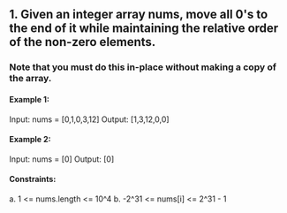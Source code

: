 ## 1. Given an integer array nums, move all 0's to the end of it while maintaining the relative order of the non-zero elements.

### Note that you must do this in-place without making a copy of the array.

#### Example 1:
Input: nums = [0,1,0,3,12]
Output: [1,3,12,0,0]

#### Example 2:
Input: nums = [0]
Output: [0]

#### Constraints:
a. 1 <= nums.length <= 10^4
b. -2^31 <= nums[i] <= 2^31 - 1